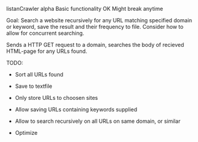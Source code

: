 listanCrawler alpha
Basic functionality OK
Might break anytime


Goal: Search a website recursively for any URL matching specified domain or keyword, save the result and their frequency to file. Consider how to allow for concurrent searching.


Sends a HTTP GET request to a domain, searches the body of recieved HTML-page for any URLs found.

TODO:

- Sort all URLs found

- Save to textfile

- Only store URLs to choosen sites

- Allow saving URLs containing keywords supplied

- Allow to search recursively on all URLs on same domain, or similar

- Optimize
